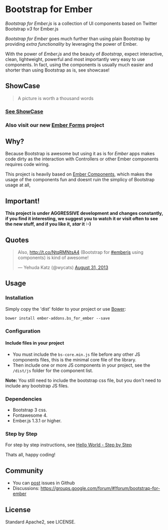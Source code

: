 # Bootstrap for Ember

_Bootstrap for Ember.js_ is a collection of UI components based on Twitter Bootstrap *v3* for Ember.js

_Bootstrap for Ember_ goes much further than using plain Bootstrap by providing _extra functionality_ by leveraging the 
power of Ember.

With the power of _Ember.js_ and the beauty of _Bootstrap_, expect interactive, clean, lightweight, powerful 
and most importantly very easy to use components. In fact, using the components is usually much easier and shorter than 
using Bootstrap as is, see showcase!

## ShowCase

> A picture is worth a thousand words

### [See ShowCase](http://ember-addons.github.io/bootstrap-for-ember)

### Also visit our new [Ember Forms](http://ember-addons.github.io/ember-forms/#/overview) project

## Why?

Because Bootstrap is awesome but using it as is for _Ember_ apps makes code dirty as the interaction with Controllers
or other Ember components requires code wiring.

This project is heavily based on [Ember Components](http://emberjs.com/guides/components/), which makes the usage of
the components fun and doesnt ruin the simplicy of Bootstrap usage at all,

## Important!

**This project is under AGGRESSIVE development and changes constantly, if you find it interesting, we suggest you to 
watch it or visit often to see the new stuff, and if you like it, _star_ it :-)**

## Quotes

<blockquote class="twitter-tweet"><p>Also, <a href="http://t.co/NtqRMNtsA4">http://t.co/NtqRMNtsA4</a> (Bootstrap for <a href="https://twitter.com/search?q=%23emberjs&amp;src=hash">#emberjs</a> using components) is kind of awesome!</p>&mdash; Yehuda Katz (@wycats) <a href="https://twitter.com/wycats/statuses/373875479096205312">August 31, 2013</a></blockquote>
<script async src="//platform.twitter.com/widgets.js" charset="utf-8"></script>


## Usage

### Installation

Simply copy the 'dist' folder to your project or use [Bower](http://bower.io/):

```
bower install ember-addons.bs_for_ember --save
```

### Configuration

#### Include files in your project

* You must include the `bs-core.min.js` file before any other JS components files, this is the minimal core file of the library.
* Then include one or more JS components in your project, see the `/dist/js` folder for the component list.

**Note:** You still need to include the bootstrap css file, but you don't need to include any bootstrap JS files.


### Dependencies

* Bootstrap 3 css.
* Fontawesome 4.
* Ember.js 1.3.1 or higher.

### Step by Step

For step by step instructions, see [Hello World - Step by Step](https://github.com/ember-addons/bootstrap-for-ember/wiki/Hello-world)


Thats all, happy coding!


## Community

* You can [post](https://github.com/ember-addons/bootstrap-for-ember/issues/new) issues in Github
* Discussions: https://groups.google.com/forum/#!forum/bootstrap-for-ember

## License
Standard Apache2, see LICENSE.
